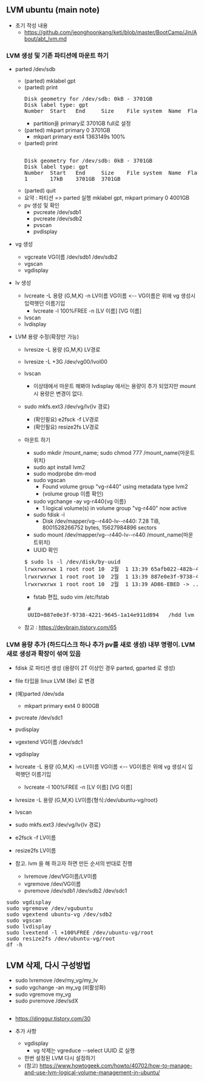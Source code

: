 ## LVM ubuntu (main note)
- 초기 작성 내용
  - https://github.com/jeonghoonkang/keti/blob/master/BootCamp/Jin/About/abt_lvm.md

### LVM 생성 및 기존 파티션에 마운트 하기

- parted /dev/sdb
  - (parted) mklabel gpt
  - (parted) print                                                           
    <pre>
    Disk geometry for /dev/sdb: 0kB - 3701GB
    Disk label type: gpt
    Number  Start   End     Size    File system  Name  Flags
    </pre>
    - partition을 primary로 3701GB full로 설정 
  - (parted) mkpart primary 0 3701GB
    - mkpart primary ext4 1363149s 100% 
  - (parted) print    
    <pre>                                                      
    Disk geometry for /dev/sdb: 0kB - 3701GB
    Disk label type: gpt
    Number  Start   End     Size    File system  Name  Flags
    1       17kB    3701GB  3701GB                                    
    </pre>
  - (parted) quit                                                            
  - 요약 : 파티션 => parted 실행 mklabel gpt, mkpart primary 0 4001GB 
  - pv 생성 및 확인 
    - pvcreate /dev/sdb1
    - pvcreate /dev/sdb2
    - pvscan
    - pvdisplay

- vg 생성
  - vgcreate VG이름 /dev/sdb1 /dev/sdb2
  - vgscan
  - vgdisplay

- lv 생성
  - lvcreate -L 용량 (G,M,K) -n  LV이름 VG이름     <-- VG이름은 위에 vg 생성시 입력햇던 이름기입
    - lvcreate -l 100%FREE -n [LV 이름] [VG 이름] 
  - lvscan
  - lvdisplay 

- LVM 용량 수정(확장만 가능)
  - lvresize -L 용량 (G,M,K) LV경로
  - lvresize -L +3G /dev/vg00/lvol00
  - lvscan
    - 이상태에서 마운트 해봐야 lvdisplay  에서는 용량이 추가 되었지만 mount 시 용량은 변경이 없다.
  - sudo mkfs.ext3 /dev/vg/lv{lv 경로} 
    - (확인필요) e2fsck -f LV경로
    - (확인필요) resize2fs LV경로

  - 마운트 하기
    - sudo mkdir /mount_name; sudo chmod 777 /mount_name{마운트위치}
    - sudo apt install lvm2
    - sudo modprobe dm-mod
    - sudo vgscan 
      - Found volume group "vg-r440" using metadata type lvm2 
      - (volume group 이름 확인)
    - sudo vgchange -ay vg-r440{vg 이름}
      -   1 logical volume(s) in volume group "vg-r440" now active 
    - sudo fdisk -l
      - Disk /dev/mapper/vg--r440-lv--r440: 7.28 TiB, 8001528266752 bytes, 15627984896 sectors
    - sudo mount /dev/mapper/vg--r440-lv--r440 /mount_name{마운트위치}   
    - UUID 확인 
    <pre>
    $ sudo ls -l /dev/disk/by-uuid
    lrwxrwxrwx 1 root root 10  2월  1 13:39 65afb022-482b-4244-ba26-bc4d469ab131 -> ../../sda2
    lrwxrwxrwx 1 root root 10  2월  1 13:39 887e0e3f-9738-4221-9645-1a14e911d894 -> ../../dm-0
    lrwxrwxrwx 1 root root 10  2월  1 13:39 AD86-EBED -> ../../sda1
    </pre>
    - fstab 편집, sudo vim /etc/fstab
    <pre>
     # <file system> <mount point>   <type>  <options>       <dump>  <pass>
     UUID=887e0e3f-9738-4221-9645-1a14e911d894   /hdd_lvm    ext3    defaults    0   1
    </pre>
     
  - 참고 : https://devbrain.tistory.com/65

### LVM  용량 추가 (하드디스크 하나 추가 pv를 새로 생성) 내부 명령이. LVM새로 생성과 확장이 섞여 있음 

  - fdisk 로 파티션 생성 (용량이 2T 이상인 경우 parted, gparted 로 생성) 
  - file 타입을 linux LVM (8e) 로 변경
  - (예)parted /dev/sda
    - mkpart primary ext4 0 800GB 

  - pvcreate /dev/sdc1
  - pvdisplay
  
  - vgextend VG이름 /dev/sdc1
  - vgdisplay


  - lvcreate -L 용량 (G,M,K) -n  LV이름 VG이름     <-- VG이름은 위에 vg 생성시 입력햇던 이름기입
    - lvcreate -l 100%FREE -n [LV 이름] [VG 이름]
      
  - lvresize -L 용량 (G,M,K) LV이름{형식:/dev/ubuntu-vg/root}
  - lvscan
  - sudo mkfs.ext3 /dev/vg/lv{lv 경로}
    
  - e2fsck -f LV이름
  - resize2fs LV이름

  - 참고. lvm 을 해 하고자 하면 만든 순서의 반대로 진행

    - lvremove /dev/VG이름/LV이름
    - vgremove /dev/VG이름
    - pvremove /dev/sdb1 /dev/sdb2 /dev/sdc1

  
<pre>
sudo vgdisplay
sudo vgremove /dev/vgubuntu                                                                                                                                         
sudo vgextend ubuntu-vg /dev/sdb2                                                                                                                                
sudo vgscan                                                                                                                                                      
sudo lvdisplay                                                                                                                                                  
sudo lvextend -l +100%FREE /dev/ubuntu-vg/root                                                                                                                   
sudo resize2fs /dev/ubuntu-vg/root   
df -h                                                                                                                                                            
</pre>

## LVM 삭제, 다시 구성방법
- sudo lvremove /dev/my_vg/my_lv
- sudo vgchange -an my_vg (비활성화)
- sudo vgremove my_vg
- sudo pvremove /dev/sdX

## 
- https://dinggur.tistory.com/30

- 추가 사항
  - vgdisplay
    - vg 삭제는 vgreduce --select UUID 로 실행 
  - 한번 설정된 LVM 다시 설정하기
  - (참고) https://www.howtogeek.com/howto/40702/how-to-manage-and-use-lvm-logical-volume-management-in-ubuntu/
  
  
